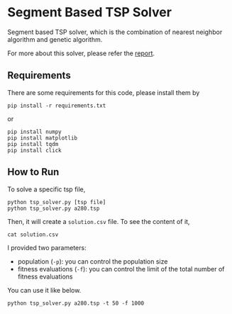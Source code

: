 # Segment Based TSP Solver
Segment based TSP solver, which is the combination of nearest neighbor algorithm and genetic algorithm.

For more about this solver, please refer the [report](./report.pdf).

## Requirements
There are some requirements for this code, please install them by
```
pip install -r requirements.txt
```
or
```
pip install numpy
pip install matplotlib
pip install tqdm
pip install click
```

## How to Run
To solve a specific tsp file,
```
python tsp_solver.py [tsp file]
python tsp_solver.py a280.tsp
```

Then, it will create a ```solution.csv``` file. To see the content of it,
```
cat solution.csv
```

I provided two parameters:
* population (```-p```): you can control the population size
* fitness evaluations (```-f```): you can control the limit of the total number of fitness evaluations

You can use it like below.
```
python tsp_solver.py a280.tsp -t 50 -f 1000
```
